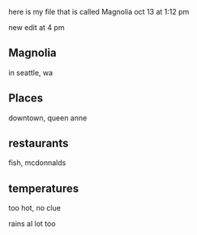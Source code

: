 here is my file
that is called
Magnolia
oct 13
at 1:12 pm

new edit at 4 pm

## Magnolia

in seattle, wa

## Places

downtown, queen anne

## restaurants
fish, mcdonnalds

## temperatures
too hot, no clue

rains al lot too
